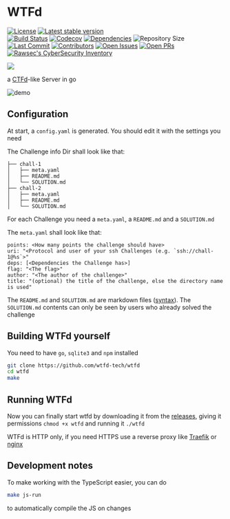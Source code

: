 # WTFd

[![License](https://img.shields.io/github/license/wtfd-tech/wtfd?style=flat-square)](https://github.com/wtfd-tech/wtfd/blob/master/LICENSE)
[![Latest stable version](https://img.shields.io/github/v/tag/wtfd-tech/wtfd?label=Latest%20Version&style=flat-square)](https://github.com/wtfd-tech/wtfd/releases)  
[![Build Status](https://img.shields.io/endpoint.svg?url=https%3A%2F%2Factions-badge.atrox.dev%2Fwtfd-tech%2Fwtfd%2Fbadge%3Fref%3Dmaster&style=flat-square)](https://actions-badge.atrox.dev/wtfd-tech/wtfd/goto?ref=master)
[![Codecov](https://img.shields.io/codecov/c/github/wtfd-tech/wtfd?style=flat-square&logo=codecov&label=Coverage)](https://codecov.io/gh/wtfd-tech/wtfd)
[![Dependencies](https://img.shields.io/librariesio/github/wtfd-tech/wtfd?style=flat-square&label=Dependencies)](https://libraries.io/github/wtfd-tech/wtfd)
![Repository Size](https://img.shields.io/github/repo-size/wtfd-tech/wtfd?style=flat-square&label=Repo%20Size)  
[![Last Commit](https://img.shields.io/github/last-commit/wtfd-tech/wtfd?style=flat-square&label=Last%20Commit)](https://github.com/wtfd-tech/wtfd/commits/master)
[![Contributors](https://img.shields.io/github/contributors/wtfd-tech/wtfd?style=flat-square&label=Contributors)](https://github.com/wtfd-tech/wtfd/graphs/contributors)
[![Open Issues](https://img.shields.io/github/issues/wtfd-tech/wtfd?style=flat-square&label=Issues)](https://github.com/wtfd-tech/wtfd/issues)
[![Open PRs](https://img.shields.io/github/issues-pr/wtfd-tech/wtfd?style=flat-square&label=Pull%20Requests)](https://github.com/wtfd-tech/wtfd/pulls)
[![Rawsec's CyberSecurity Inventory](https://inventory.rawsec.ml/img/badges/Rawsec-inventoried-FF5050_flat-square.svg)](https://inventory.rawsec.ml/ctf_platforms.html#WTFd)
<!--Micro badger docker image size-->
<!-- Docker hub stars-->

![](https://raw.githubusercontent.com/wtfd-tech/wtfd/master/icon.svg?sanitize=true)

a [CTFd](https://ctfd.io/)-like Server in go

![demo](https://raw.githubusercontent.com/wtfd-tech/wtfd/master/demo.png)

## Configuration

At start, a `config.yaml` is generated. You should edit it  with the settings you need


The Challenge info Dir shall look like that:

```
├── chall-1
│   ├── meta.yaml
│   ├── README.md
│   └── SOLUTION.md
├── chall-2
│   ├── meta.yaml
│   ├── README.md
│   └── SOLUTION.md
```

For each Challenge you need a `meta.yaml`, a `README.md` and a `SOLUTION.md`

The `meta.yaml` shall look like that:

```
points: <How many points the challenge should have>
uri: "<Protocol and user of your ssh Challenges (e.g. `ssh://chall-1@%s`>"
deps: [<Dependencies the Challenge has>]
flag: "<The flag>"
author: "<The author of the challenge>"
title: "(optional) the title of the challenge, else the directory name is used"
```

The `README.md` and `SOLUTION.md` are markdown files ([syntax](https://github.com/gomarkdown/markdown#extensions)).
The `SOLUTION.md` contents can only be seen by users who already solved the challenge

## Building WTFd yourself

You need to have `go`, `sqlite3` and `npm` installed

```bash
git clone https://github.com/wtfd-tech/wtfd
cd wtfd
make
```

## Running WTFd

Now you can finally start wtfd by downloading it from the [releases](https://github.com/wtfd-tech/wtfd/releases), giving it permissions `chmod +x wtfd` and running it `./wtfd`

WTFd is HTTP only, if you need HTTPS use a reverse proxy like [Traefik](https://traefik.io/) or [nginx](https://nginx.com/)

## Development notes

To make working with the TypeScript easier, you can do 

```bash
make js-run
```

to automatically compile the JS on changes
